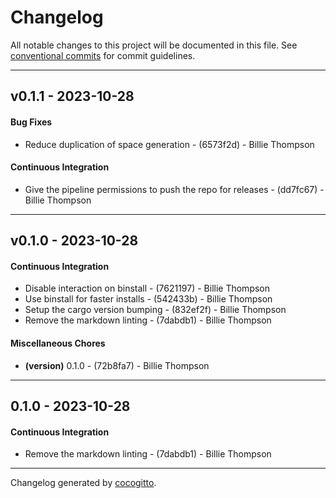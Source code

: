 # Changelog
All notable changes to this project will be documented in this file. See [conventional commits](https://www.conventionalcommits.org/) for commit guidelines.

- - -
## v0.1.1 - 2023-10-28
#### Bug Fixes
- Reduce duplication of space generation - (6573f2d) - Billie Thompson
#### Continuous Integration
- Give the pipeline permissions to push the repo for releases - (dd7fc67) - Billie Thompson

- - -

## v0.1.0 - 2023-10-28
#### Continuous Integration
- Disable interaction on binstall - (7621197) - Billie Thompson
- Use binstall for faster installs - (542433b) - Billie Thompson
- Setup the cargo version bumping - (832ef2f) - Billie Thompson
- Remove the markdown linting - (7dabdb1) - Billie Thompson
#### Miscellaneous Chores
- **(version)** 0.1.0 - (72b8fa7) - Billie Thompson

- - -

## 0.1.0 - 2023-10-28
#### Continuous Integration
- Remove the markdown linting - (7dabdb1) - Billie Thompson

- - -

Changelog generated by [cocogitto](https://github.com/cocogitto/cocogitto).
